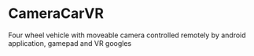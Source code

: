 # CameraCarVR
Four wheel vehicle with moveable camera controlled remotely by android application, gamepad and VR googles
